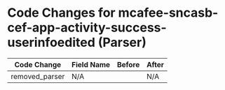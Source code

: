 # Code Changes for mcafee-sncasb-cef-app-activity-success-userinfoedited (Parser)

| Code Change | Field Name | Before | After |
|-------------|------------|--------|-------|
| removed_parser | N/A |  | N/A |